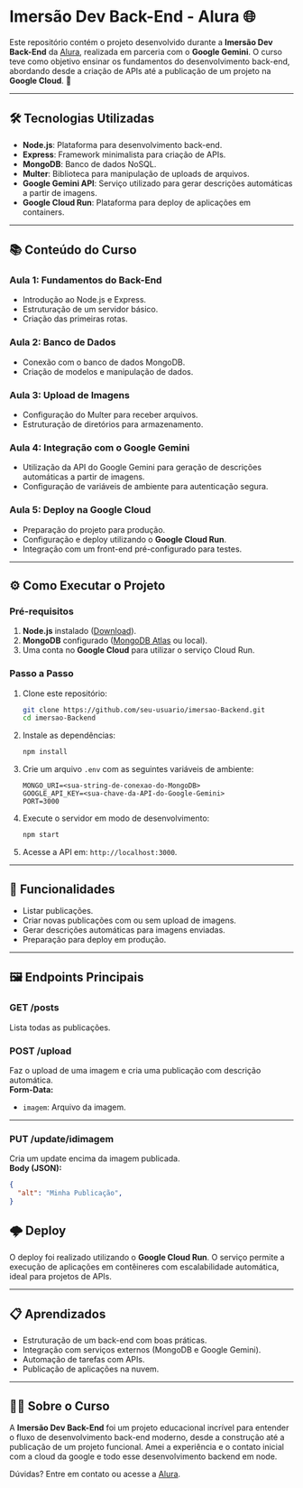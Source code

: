 # Imersão Dev Back-End - Alura 🌐

Este repositório contém o projeto desenvolvido durante a **Imersão Dev Back-End** da [Alura](https://www.alura.com.br/), realizada em parceria com o **Google Gemini**. O curso teve como objetivo ensinar os fundamentos do desenvolvimento back-end, abordando desde a criação de APIs até a publicação de um projeto na **Google Cloud**. 🚀

---

## 🛠️ **Tecnologias Utilizadas**
- **Node.js**: Plataforma para desenvolvimento back-end.
- **Express**: Framework minimalista para criação de APIs.
- **MongoDB**: Banco de dados NoSQL.
- **Multer**: Biblioteca para manipulação de uploads de arquivos.
- **Google Gemini API**: Serviço utilizado para gerar descrições automáticas a partir de imagens.
- **Google Cloud Run**: Plataforma para deploy de aplicações em containers.

---

## 📚 **Conteúdo do Curso**

### **Aula 1**: Fundamentos do Back-End
- Introdução ao Node.js e Express.
- Estruturação de um servidor básico.
- Criação das primeiras rotas.

### **Aula 2**: Banco de Dados
- Conexão com o banco de dados MongoDB.
- Criação de modelos e manipulação de dados.

### **Aula 3**: Upload de Imagens
- Configuração do Multer para receber arquivos.
- Estruturação de diretórios para armazenamento.

### **Aula 4**: Integração com o Google Gemini
- Utilização da API do Google Gemini para geração de descrições automáticas a partir de imagens.
- Configuração de variáveis de ambiente para autenticação segura.

### **Aula 5**: Deploy na Google Cloud
- Preparação do projeto para produção.
- Configuração e deploy utilizando o **Google Cloud Run**.
- Integração com um front-end pré-configurado para testes.

---

## ⚙️ **Como Executar o Projeto**

### **Pré-requisitos**
1. **Node.js** instalado ([Download](https://nodejs.org/)).
2. **MongoDB** configurado ([MongoDB Atlas](https://www.mongodb.com/cloud/atlas) ou local).
3. Uma conta no **Google Cloud** para utilizar o serviço Cloud Run.

### **Passo a Passo**
1. Clone este repositório:
   ```bash
   git clone https://github.com/seu-usuario/imersao-Backend.git
   cd imersao-Backend
   ```

2. Instale as dependências:
   ```bash
   npm install
   ```

3. Crie um arquivo `.env` com as seguintes variáveis de ambiente:
   ```plaintext
   MONGO_URI=<sua-string-de-conexao-do-MongoDB>
   GOOGLE_API_KEY=<sua-chave-da-API-do-Google-Gemini>
   PORT=3000
   ```

4. Execute o servidor em modo de desenvolvimento:
   ```bash
   npm start
   ```

5. Acesse a API em: `http://localhost:3000`.

---

## 🚀 **Funcionalidades**
- Listar publicações.
- Criar novas publicações com ou sem upload de imagens.
- Gerar descrições automáticas para imagens enviadas.
- Preparação para deploy em produção.

---

## 🖼️ **Endpoints Principais**

### **GET /posts**
Lista todas as publicações.

### **POST /upload**
Faz o upload de uma imagem e cria uma publicação com descrição automática.  
**Form-Data:**
- `imagem`: Arquivo da imagem.

---

### **PUT /update/idimagem**
Cria um update encima da imagem publicada.  
**Body (JSON):**
```json
{
  "alt": "Minha Publicação",
}
```

## 🌩️ **Deploy**
O deploy foi realizado utilizando o **Google Cloud Run**. O serviço permite a execução de aplicações em contêineres com escalabilidade automática, ideal para projetos de APIs.

---

## 📋 **Aprendizados**
- Estruturação de um back-end com boas práticas.
- Integração com serviços externos (MongoDB e Google Gemini).
- Automação de tarefas com APIs.
- Publicação de aplicações na nuvem.

---

## 🧑‍💻 **Sobre o Curso**
A **Imersão Dev Back-End** foi um projeto educacional incrível para entender o fluxo de desenvolvimento back-end moderno, desde a construção até a publicação de um projeto funcional. Amei a experiência e o contato inicial com a cloud da google e todo esse desenvolvimento backend em node.

Dúvidas? Entre em contato ou acesse a [Alura](https://www.alura.com.br/).